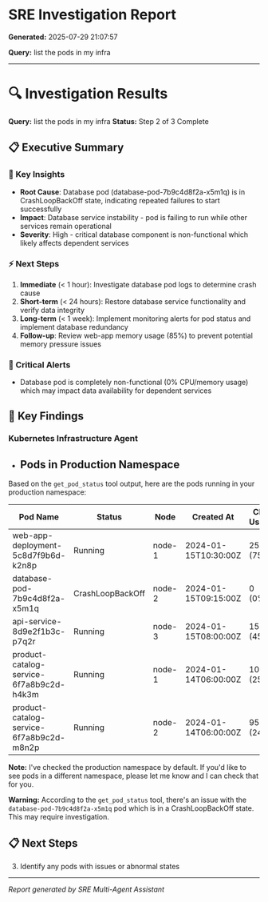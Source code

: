 # SRE Investigation Report

**Generated:** 2025-07-29 21:07:57

**Query:** list the pods in my infra

---

# 🔍 Investigation Results

**Query:** list the pods in my infra
**Status:** Step 2 of 3 Complete

## 📋 Executive Summary

### 🎯 Key Insights
- **Root Cause**: Database pod (database-pod-7b9c4d8f2a-x5m1q) is in CrashLoopBackOff state, indicating repeated failures to start successfully
- **Impact**: Database service instability - pod is failing to run while other services remain operational
- **Severity**: High - critical database component is non-functional which likely affects dependent services

### ⚡ Next Steps
1. **Immediate** (< 1 hour): Investigate database pod logs to determine crash cause
2. **Short-term** (< 24 hours): Restore database service functionality and verify data integrity
3. **Long-term** (< 1 week): Implement monitoring alerts for pod status and implement database redundancy
4. **Follow-up**: Review web-app memory usage (85%) to prevent potential memory pressure issues

### 🚨 Critical Alerts
- Database pod is completely non-functional (0% CPU/memory usage) which may impact data availability for dependent services

## 🎯 Key Findings

### Kubernetes Infrastructure Agent
- ## Pods in Production Namespace

Based on the `get_pod_status` tool output, here are the pods running in your production namespace:

| Pod Name | Status | Node | Created At | CPU Usage | Memory Usage |
|----------|--------|------|------------|-----------|-------------|
| web-app-deployment-5c8d7f9b6d-k2n8p | Running | node-1 | 2024-01-15T10:30:00Z | 250m (75%) | 512Mi (85%) |
| database-pod-7b9c4d8f2a-x5m1q | CrashLoopBackOff | node-2 | 2024-01-15T09:15:00Z | 0 (0%) | 0 (0%) |
| api-service-8d9e2f1b3c-p7q2r | Running | node-3 | 2024-01-15T08:00:00Z | 150m (45%) | 256Mi (60%) |
| product-catalog-service-6f7a8b9c2d-h4k3m | Running | node-1 | 2024-01-14T06:00:00Z | 100m (25%) | 256Mi (40%) |
| product-catalog-service-6f7a8b9c2d-m8n2p | Running | node-2 | 2024-01-14T06:00:00Z | 95m (24%) | 248Mi (39%) |

**Note:** I've checked the production namespace by default. If you'd like to see pods in a different namespace, please let me know and I can check that for you.

**Warning:** According to the `get_pod_status` tool, there's an issue with the `database-pod-7b9c4d8f2a-x5m1q` pod which is in a CrashLoopBackOff state. This may require investigation.

## 📋 Next Steps

3. Identify any pods with issues or abnormal states


---
*Report generated by SRE Multi-Agent Assistant*

